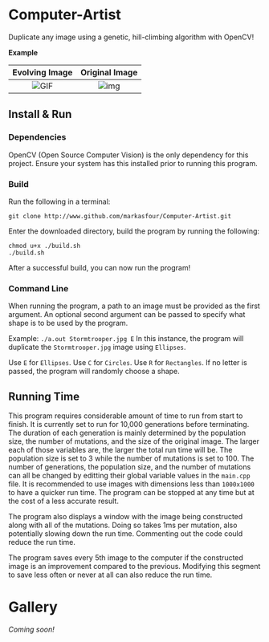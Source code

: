 # Computer-Artist
Duplicate any image using a genetic, hill-climbing algorithm with OpenCV!

**Example**

Evolving Image | Original Image
:-------------:|:--------------:
![GIF](https://github.com/markasfour/Computer-Artist/blob/master/Gallery/StormtrooperEvolution.gif) | ![img](https://i.imgur.com/ZyrVSLS.jpg)

## Install & Run
### Dependencies
OpenCV (Open Source Computer Vision) is the only dependency for this project.
Ensure your system has this installed prior to running this program.

### Build
Run the following in a terminal:

```
git clone http://www.github.com/markasfour/Computer-Artist.git
```

Enter the downloaded directory, build the program by running the following:

``` 
chmod u+x ./build.sh
./build.sh
``` 

After a successful build, you can now run the program!

### Command Line
When running the program, a path to an image must be provided as the first argument.
An optional second argument can be passed to specify what shape is to be used by the program.

Example:
```./a.out Stormtrooper.jpg E```
In this instance, the program will duplicate the `Stormtrooper.jpg` image using `Ellipses`.

Use `E` for `Ellipses`.
Use `C` for `Circles`.
Use `R` for `Rectangles`.
If no letter is passed, the program will randomly choose a shape. 

## Running Time
This program requires considerable amount of time to run from start to finish.
It is currently set to run for 10,000 generations before terminating.
The duration of each generation is mainly determined by the population size, the number of mutations, and the size of the original image.
The larger each of those variables are, the larger the total run time will be.
The population size is set to 3 while the number of mutations is set to 100.
The number of generations, the population size, and the number of mutations can all be changed by editting their global variable values in the `main.cpp` file.
It is recommended to use images with dimensions less than `1000x1000` to have a quicker run time.
The program can be stopped at any time but at the cost of a less accurate result.

The program also displays a window with the image being constructed along with all of the mutations. 
Doing so takes 1ms per mutation, also potentially slowing down the run time.
Commenting out the code could reduce the run time.

The program saves every 5th image to the computer if the constructed image is an improvement compared to the previous.
Modifying this segment to save less often or never at all can also reduce the run time.

# Gallery
*Coming soon!*
